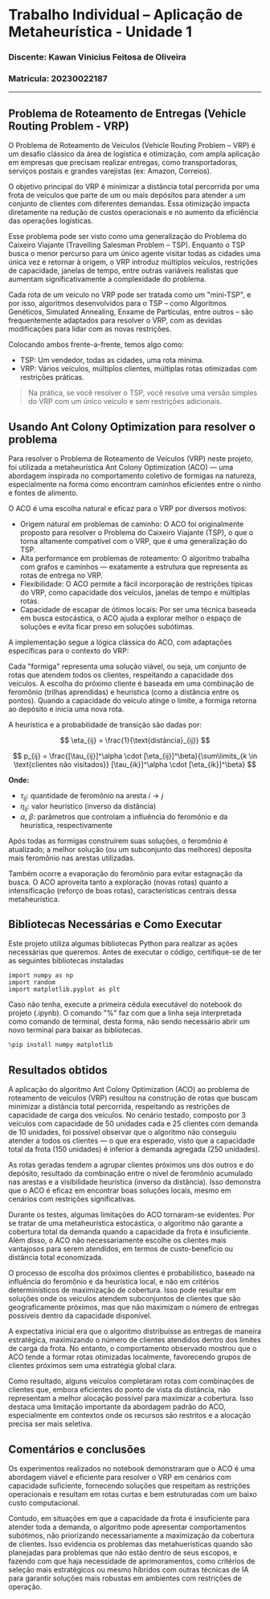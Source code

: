 # Trabalho Individual – Aplicação de Metaheurística - Unidade 1
### Discente: Kawan Vinicius Feitosa de Oliveira
### Matricula: 20230022187
---

## Problema de Roteamento de Entregas (Vehicle Routing Problem - VRP)

O Problema de Roteamento de Veículos (Vehicle Routing Problem – VRP) é um desafio clássico da área de logística e otimização, com ampla aplicação em empresas que precisam realizar entregas, como transportadoras, serviços postais e grandes varejistas (ex: Amazon, Correios).

O objetivo principal do VRP é minimizar a distância total percorrida por uma frota de veículos que parte de um ou mais depósitos para atender a um conjunto de clientes com diferentes demandas. Essa otimização impacta diretamente na redução de custos operacionais e no aumento da eficiência das operações logísticas.

Esse problema pode ser visto como uma generalização do Problema do Caixeiro Viajante (Travelling Salesman Problem – TSP). Enquanto o TSP busca o menor percurso para um único agente visitar todas as cidades uma única vez e retornar à origem, o VRP introduz múltiplos veículos, restrições de capacidade, janelas de tempo, entre outras variáveis realistas que aumentam significativamente a complexidade do problema.

Cada rota de um veículo no VRP pode ser tratada como um "mini-TSP", e por isso, algoritmos desenvolvidos para o TSP – como Algoritmos Genéticos, Simulated Annealing, Enxame de Partículas, entre outros – são frequentemente adaptados para resolver o VRP, com as devidas modificações para lidar com as novas restrições.

Colocando ambos frente-a-frente, temos algo como:
- TSP: Um vendedor, todas as cidades, uma rota mínima.
- VRP: Vários veículos, múltiplos clientes, múltiplas rotas otimizadas com restrições práticas.

> Na prática, se você resolver o TSP, você resolve uma versão simples do VRP com um único veículo e sem restrições adicionais.

## Usando Ant Colony Optimization para resolver o problema

Para resolver o Problema de Roteamento de Veículos (VRP) neste projeto, foi utilizada a metaheurística Ant Colony Optimization (ACO) — uma abordagem inspirada no comportamento coletivo de formigas na natureza, especialmente na forma como encontram caminhos eficientes entre o ninho e fontes de alimento.

O ACO é uma escolha natural e eficaz para o VRP por diversos motivos:
- Origem natural em problemas de caminho: O ACO foi originalmente proposto para resolver o Problema do Caixeiro Viajante (TSP), o que o torna altamente compatível com o VRP, que é uma generalização do TSP.
- Alta performance em problemas de roteamento: O algoritmo trabalha com grafos e caminhos — exatamente a estrutura que representa as rotas de entrega no VRP.
- Flexibilidade: O ACO permite a fácil incorporação de restrições típicas do VRP, como capacidade dos veículos, janelas de tempo e múltiplas rotas.
- Capacidade de escapar de ótimos locais: Por ser uma técnica baseada em busca estocástica, o ACO ajuda a explorar melhor o espaço de soluções e evita ficar preso em soluções subótimas.

A implementação segue a lógica clássica do ACO, com adaptações específicas para o contexto do VRP:

Cada "formiga" representa uma solução viável, ou seja, um conjunto de rotas que atendem todos os clientes, respeitando a capacidade dos veículos. A escolha do próximo cliente é baseada em uma combinação de feromônio (trilhas aprendidas) e heurística (como a distância entre os pontos). Quando a capacidade do veículo atinge o limite, a formiga retorna ao depósito e inicia uma nova rota.

A heurística e a probabilidade de transição são dadas por:

$$
\eta_{ij} = \frac{1}{\text{distância}_{ij}}
$$

$$
p_{ij} = \frac{[\tau_{ij}]^\alpha \cdot [\eta_{ij}]^\beta}{\sum\limits_{k \in \text{clientes não visitados}} [\tau_{ik}]^\alpha \cdot [\eta_{ik}]^\beta}
$$

**Onde:**
- $\tau_{ij}$: quantidade de feromônio na aresta $i \rightarrow j$  
- $\eta_{ij}$: valor heurístico (inverso da distância)  
- $\alpha$, $\beta$: parâmetros que controlam a influência do feromônio e da heurística, respectivamente


Após todas as formigas construírem suas soluções, o feromônio é atualizado; a melhor solução (ou um subconjunto das melhores) deposita mais feromônio nas arestas utilizadas.

Também ocorre a evaporação do feromônio para evitar estagnação da busca. O ACO aproveita tanto a exploração (novas rotas) quanto a intensificação (reforço de boas rotas), características centrais dessa metaheurística.

## Bibliotecas Necessárias e Como Executar

Este projeto utiliza algumas bibliotecas Python para realizar as ações necessárias que queremos. Antes de executar o código, certifique-se de ter as seguintes bibliotecas instaladas

```
import numpy as np
import random
import matplotlib.pyplot as plt
```

Caso não tenha, execute a primeira cédula executável do notebook do projeto (.ipynb). O comando  "%" faz com que a linha seja interpretada como comando de terminal, desta forma, não sendo necessário abrir um novo terminal para baixar as bibliotecas.

```python
%pip install numpy matplotlib
```

## Resultados obtidos

A aplicação do algoritmo Ant Colony Optimization (ACO) ao problema de roteamento de veículos (VRP) resultou na construção de rotas que buscam minimizar a distância total percorrida, respeitando as restrições de capacidade de carga dos veículos. No cenário testado, composto por 3 veículos com capacidade de 50 unidades cada e 25 clientes com demanda de 10 unidades, foi possível observar que o algoritmo não conseguiu atender a todos os clientes — o que era esperado, visto que a capacidade total da frota (150 unidades) é inferior à demanda agregada (250 unidades).

As rotas geradas tendem a agrupar clientes próximos uns dos outros e do depósito, resultado da combinação entre o nível de feromônio acumulado nas arestas e a visibilidade heurística (inverso da distância). Isso demonstra que o ACO é eficaz em encontrar boas soluções locais, mesmo em cenários com restrições significativas.

Durante os testes, algumas limitações do ACO tornaram-se evidentes. Por se tratar de uma metaheurística estocástica, o algoritmo não garante a cobertura total da demanda quando a capacidade da frota é insuficiente. Além disso, o ACO não necessariamente escolhe os clientes mais vantajosos para serem atendidos, em termos de custo-benefício ou distância total economizada.

O processo de escolha dos próximos clientes é probabilístico, baseado na influência do feromônio e da heurística local, e não em critérios determinísticos de maximização de cobertura. Isso pode resultar em soluções onde os veículos atendem subconjuntos de clientes que são geograficamente próximos, mas que não maximizam o número de entregas possíveis dentro da capacidade disponível.

A expectativa inicial era que o algoritmo distribuísse as entregas de maneira estratégica, maximizando o número de clientes atendidos dentro dos limites de carga da frota. No entanto, o comportamento observado mostrou que o ACO tende a formar rotas otimizadas localmente, favorecendo grupos de clientes próximos sem uma estratégia global clara.

Como resultado, alguns veículos completaram rotas com combinações de clientes que, embora eficientes do ponto de vista da distância, não representam a melhor alocação possível para maximizar a cobertura. Isso destaca uma limitação importante da abordagem padrão do ACO, especialmente em contextos onde os recursos são restritos e a alocação precisa ser mais seletiva.

## Comentários e conclusões

Os experimentos realizados no notebook demonstraram que o ACO é uma abordagem viável e eficiente para resolver o VRP em cenários com capacidade suficiente, fornecendo soluções que respeitam as restrições operacionais e resultam em rotas curtas e bem estruturadas com um baixo custo computacional.

Contudo, em situações em que a capacidade da frota é insuficiente para atender toda a demanda, o algoritmo pode apresentar comportamentos subótimos, não priorizando necessariamente a maximização da cobertura de clientes. Isso evidencia os problemas das metahuerísticas quando são planejadas para problemas que não estão dentro de seus escopos, e fazendo com que haja necessidade de aprimoramentos, como critérios de seleção mais estratégicos ou mesmo híbridos com outras técnicas de IA para garantir soluções mais robustas em ambientes com restrições de operação.